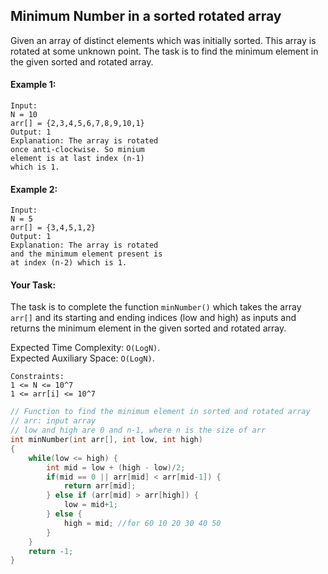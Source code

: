 ## Minimum Number in a sorted rotated array

Given an array of distinct elements which was initially sorted. This array is rotated at some unknown point. The task is to find the minimum element in the given sorted and rotated array.

#### Example 1:

```
Input:
N = 10
arr[] = {2,3,4,5,6,7,8,9,10,1}
Output: 1
Explanation: The array is rotated
once anti-clockwise. So minium
element is at last index (n-1)
which is 1.
```

#### Example 2:

```
Input:
N = 5
arr[] = {3,4,5,1,2}
Output: 1
Explanation: The array is rotated
and the minimum element present is
at index (n-2) which is 1.
```

#### Your Task:

The task is to complete the function `minNumber()` which takes the array `arr[]` and its starting and ending indices (low and high) as inputs and returns the minimum element in the given sorted and rotated array.

Expected Time Complexity: `O(LogN)`.  
Expected Auxiliary Space: `O(LogN)`.

```
Constraints:
1 <= N <= 10^7
1 <= arr[i] <= 10^7
```

```c++
// Function to find the minimum element in sorted and rotated array
// arr: input array
// low and high are 0 and n-1, where n is the size of arr
int minNumber(int arr[], int low, int high)
{
    while(low <= high) {
        int mid = low + (high - low)/2;
        if(mid == 0 || arr[mid] < arr[mid-1]) {
            return arr[mid];
        } else if (arr[mid] > arr[high]) {
            low = mid+1;
        } else {
            high = mid; //for 60 10 20 30 40 50
        }
    }
    return -1;
}
```
